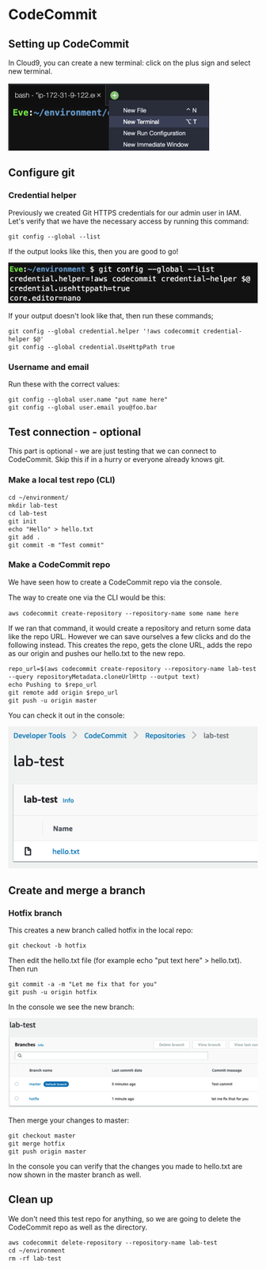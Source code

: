 # CodeCommit

## Setting up CodeCommit&#x20;

In Cloud9, you can create a new terminal: click on the plus sign and select new terminal.&#x20;

![new terminal in Cloud9 IDE](<../../.gitbook/assets/image (13).png>)

## Configure git&#x20;

### Credential helper

Previously we created Git HTTPS credentials for our admin user in IAM. Let's verify that we have the necessary access by running this command:

```
git config --global --list
```

If the output looks like this, then you are good to go!&#x20;

![let's not start a war over nano vs gedit vs vim](<../../.gitbook/assets/image (4).png>)

If your output doesn't look like that, then run these commands;

```
git config --global credential.helper '!aws codecommit credential-helper $@'
git config --global credential.UseHttpPath true
```

### Username and email

Run these with the correct values:

```
git config --global user.name "put name here"
git config --global user.email you@foo.bar
```

## Test connection - optional&#x20;

This part is optional - we are just testing that we can connect to CodeCommit. Skip this if in a hurry or everyone already knows git.&#x20;

### Make a local test repo (CLI)&#x20;

```
cd ~/environment/ 
mkdir lab-test 
cd lab-test 
git init 
echo "Hello" > hello.txt 
git add . 
git commit -m "Test commit"
```

### Make a CodeCommit repo&#x20;

We have seen how to create a CodeCommit repo via the console. &#x20;

The way to create one via the CLI would be this:

`aws codecommit create-repository --repository-name some name here`&#x20;

If we ran that command, it would create a repository and return some data like the repo URL. However we can save ourselves a few clicks and do the following instead. This creates the repo, gets the clone URL, adds the repo as our origin and pushes our hello.txt to the new repo.&#x20;

```
repo_url=$(aws codecommit create-repository --repository-name lab-test --query repositoryMetadata.cloneUrlHttp --output text)
echo Pushing to $repo_url
git remote add origin $repo_url
git push -u origin master
```

You can check it out in the console:

![repo in console](<../../.gitbook/assets/image (454) (1).png>)

## Create and merge a branch

### Hotfix branch&#x20;

This creates a new branch called hotfix in the local repo:

```
git checkout -b hotfix
```

Then edit the hello.txt file (for example echo "put text here" > hello.txt). Then run&#x20;

```
git commit -a -m "Let me fix that for you"
git push -u origin hotfix
```

In the console we see the new branch:

![branches in console](<../../.gitbook/assets/image (277).png>)

Then merge your changes to master:

```
git checkout master
git merge hotfix
git push origin master
```

In the console you can verify that the changes you made to hello.txt are now shown in the master branch as well.&#x20;

## Clean up

We don't need this test repo for anything, so we are going to delete the CodeCommit repo as well as the directory.&#x20;

```
aws codecommit delete-repository --repository-name lab-test
cd ~/environment
rm -rf lab-test
```
